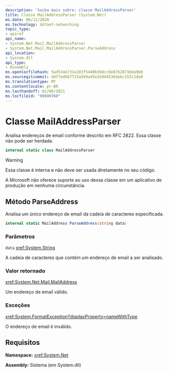 ```yaml
---
description: 'Saiba mais sobre: classe MailAddressParser'
title: Classe MailAddressParser (System.Net)
ms.date: 06/12/2020
ms.technology: dotnet-networking
topic_type:
- apiref
api_name:
- System.Net.Mail.MailAddressParser
- System.Net.Mail.MailAddressParser.ParseAddress
api_location:
- System.dll
api_type:
- Assembly
ms.openlocfilehash: 5ad534e731e283f5449b3b8cc8e87628716da9b0
ms.sourcegitcommit: ddf7edb67715a5b9a45e3dd44536dabc153c1de0
ms.translationtype: MT
ms.contentlocale: pt-BR
ms.lasthandoff: 02/06/2021
ms.locfileid: "99699760"
---
```

# <a name="mailaddressparser-class"></a>Classe MailAddressParser

Analisa endereços de email conforme descrito em RFC 2822. Essa classe não pode ser herdada.

```csharp
internal static class MailAddressParser
```

> [!WARNING]
> Essa classe é interna e não deve ser usada diretamente no seu código.
>
> A Microsoft não oferece suporte ao uso dessa classe em um aplicativo de produção em nenhuma circunstância.

## <a name="parseaddress-method"></a>Método ParseAddress

Analisa um único endereço de email da cadeia de caracteres especificada.

```csharp
internal static MailAddress ParseAddress(string data)
```

### <a name="parameters"></a>Parâmetros

`data` <xref:System.String>

A cadeia de caracteres que contém um endereço de email a ser analisado.

### <a name="return-value"></a>Valor retornado

<xref:System.Net.Mail.MailAddress>

Um endereço de email válido.

### <a name="exceptions"></a>Exceções

<xref:System.FormatException?displayProperty=nameWithType>

O endereço de email é inválido.

## <a name="requirements"></a>Requisitos

**Namespace:** <xref:System.Net>

**Assembly:** Sistema (em System.dll)
